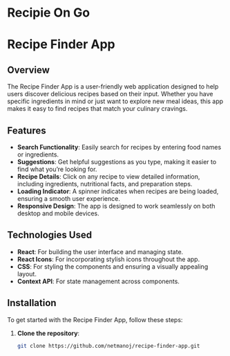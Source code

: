 # Recipie On Go
# Recipe Finder App

## Overview

The Recipe Finder App is a user-friendly web application designed to help users discover delicious recipes based on their input. Whether you have specific ingredients in mind or just want to explore new meal ideas, this app makes it easy to find recipes that match your culinary cravings.

## Features

- **Search Functionality**: Easily search for recipes by entering food names or ingredients.
- **Suggestions**: Get helpful suggestions as you type, making it easier to find what you’re looking for.
- **Recipe Details**: Click on any recipe to view detailed information, including ingredients, nutritional facts, and preparation steps.
- **Loading Indicator**: A spinner indicates when recipes are being loaded, ensuring a smooth user experience.
- **Responsive Design**: The app is designed to work seamlessly on both desktop and mobile devices.

## Technologies Used

- **React**: For building the user interface and managing state.
- **React Icons**: For incorporating stylish icons throughout the app.
- **CSS**: For styling the components and ensuring a visually appealing layout.
- **Context API**: For state management across components.

## Installation

To get started with the Recipe Finder App, follow these steps:

1. **Clone the repository**:
   ```bash
   git clone https://github.com/netmanoj/recipe-finder-app.git
